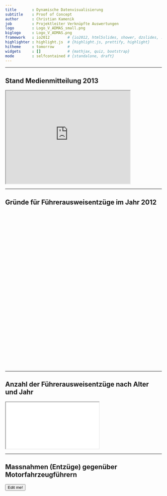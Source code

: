 ```yaml
---
title       : Dynamische Datenvisualisierung
subtitle    : Proof of Concept
author      : Christian Kamenik
job         : Projektleiter Verknüpfte Auswertungen
logo        : Logo_V_ADMAS_small.png
biglogo     : Logo_V_ADMAS.png
framework   : io2012        # {io2012, html5slides, shower, dzslides, ...}
highlighter : highlight.js  # {highlight.js, prettify, highlight}
hitheme     : tomorrow      # 
widgets     : []            # {mathjax, quiz, bootstrap}
mode        : selfcontained # {standalone, draft}
---
```









---

## Stand Medienmitteilung 2013

<iframe src="http://www.astra.admin.ch/dokumentation/00109/00113/00491/index.html?lang=de&msg-id=47737" seamless width="400" height="300">
  <p>Your browser does not support iframes.</p>
</iframe>

---

## Gründe für Führerausweisentzüge im Jahr 2012

<!-- PieChart generated in R 2.15.1 by googleVis 0.4.5 package -->
<!-- Wed Nov 13 20:49:37 2013 -->


<!-- jsHeader -->
<script type="text/javascript">
 
// jsData 
function gvisDataPieChartID67d75d1fb938 () {
var data = new google.visualization.DataTable();
var datajson =
[
 [
 "Missachten von Geschwindigkeitsvorschriften",
66,
426,
767,
918,
1124,
1206,
1483,
1593,
1704,
1723,
1918,
2107,
2895,
3403,
4349,
5474,
7071,
8302,
10951,
10927,
16668,
30992,
31608,
34648,
34847,
31430,
30663,
26203 
],
[
 "Angetrunkenheit (>=0,80 ‰)",
13036,
1750,
2373,
2297,
2169,
2327,
2652,
2981,
3222,
3462,
3630,
4175,
4709,
5217,
6328,
8864,
14968,
14238,
16073,
15644,
17567,
18070,
17734,
16754,
17650,
16590,
16794,
14525 
],
[
 "Unaufmerksamtkeit",
18,
107,
170,
211,
241,
302,
350,
431,
455,
476,
534,
704,
918,
1083,
1306,
1764,
2454,
2536,
3017,
2596,
3700,
7570,
7989,
8442,
8967,
8640,
9395,
8410 
],
[
 "Missachten des Vortritts",
9,
50,
77,
93,
106,
116,
102,
116,
131,
141,
159,
180,
206,
219,
269,
339,
468,
519,
567,
695,
1155,
3470,
3616,
3772,
4051,
3975,
4083,
3445 
],
[
 "Nichtbeachten von Signalen",
15,
100,
142,
148,
145,
146,
173,
190,
202,
194,
206,
229,
253,
332,
370,
429,
585,
593,
697,
678,
878,
1521,
1496,
1671,
1805,
1710,
1472,
1366 
],
[
 "Unzulässiges Überholen",
6,
67,
94,
86,
84,
121,
125,
98,
135,
150,
166,
160,
188,
241,
249,
275,
344,
423,
582,
707,
997,
1817,
1783,
1855,
1755,
1722,
1789,
1520 
],
[
 "Andere Fahrfehler",
6628,
523,
700,
481,
394,
461,
424,
474,
579,
496,
557,
645,
772,
897,
1100,
1313,
1806,
2120,
2634,
2945,
3484,
5089,
4951,
4685,
4880,
4970,
4709,
4583 
],
[
 "Trunksucht",
1496,
116,
122,
115,
85,
131,
183,
166,
220,
224,
276,
338,
419,
433,
633,
787,
833,
758,
858,
796,
1015,
1137,
1223,
1386,
1499,
1473,
1707,
1838 
],
[
 "Einfluss von Medikamenten oder Drogen",
7,
35,
63,
71,
78,
113,
156,
203,
179,
173,
207,
223,
196,
174,
227,
322,
524,
690,
916,
1449,
1994,
1889,
1772,
1744,
2285,
2363,
2778,
2843 
],
[
 "Drogensucht",
110,
186,
261,
327,
366,
513,
798,
1083,
1164,
938,
920,
1041,
880,
815,
752,
813,
809,
932,
1124,
1598,
1985,
1754,
1897,
1900,
2292,
2149,
2411,
2899 
],
[
 "Krankheit oder Gebrechen",
1421,
183,
187,
173,
170,
174,
213,
215,
247,
287,
303,
330,
365,
404,
457,
510,
913,
860,
887,
969,
1191,
1678,
1750,
2428,
3203,
3928,
4201,
4344 
],
[
 "Übrige Gründe",
13004,
1226,
1634,
1446,
1428,
1521,
1806,
1942,
1980,
2108,
2263,
2578,
2835,
2817,
3634,
4288,
5505,
5425,
6265,
6551,
9510,
14154,
14741,
15571,
17322,
18259,
20309,
18336 
] 
];
data.addColumn('string','Y.NA');
data.addColumn('number','Y.1986');
data.addColumn('number','Y.1987');
data.addColumn('number','Y.1988');
data.addColumn('number','Y.1989');
data.addColumn('number','Y.1990');
data.addColumn('number','Y.1991');
data.addColumn('number','Y.1992');
data.addColumn('number','Y.1993');
data.addColumn('number','Y.1994');
data.addColumn('number','Y.1995');
data.addColumn('number','Y.1996');
data.addColumn('number','Y.1997');
data.addColumn('number','Y.1998');
data.addColumn('number','Y.1999');
data.addColumn('number','Y.2000');
data.addColumn('number','Y.2001');
data.addColumn('number','Y.2002');
data.addColumn('number','Y.2003');
data.addColumn('number','Y.2004');
data.addColumn('number','Y.2005');
data.addColumn('number','Y.2006');
data.addColumn('number','Y.2007');
data.addColumn('number','Y.2008');
data.addColumn('number','Y.2009');
data.addColumn('number','Y.2010');
data.addColumn('number','Y.2011');
data.addColumn('number','Y.2012');
data.addColumn('number','Y.2013');
data.addRows(datajson);
return(data);
}
 
// jsDrawChart
function drawChartPieChartID67d75d1fb938() {
var data = gvisDataPieChartID67d75d1fb938();
var options = {};
options["allowHtml"] = true;
options["width"] =   1000;
options["height"] =    500;
options["pieHole"] =    0.4;
options["pieResidueSliceLabel"] = "Rest";
options["chartArea"] = {left:0,top:100,width:900,height:300};
options["legend"] = {position: 'right'};

    var chart = new google.visualization.PieChart(
    document.getElementById('PieChartID67d75d1fb938')
    );
    chart.draw(data,options);
    

}
  
 
// jsDisplayChart
(function() {
var pkgs = window.__gvisPackages = window.__gvisPackages || [];
var callbacks = window.__gvisCallbacks = window.__gvisCallbacks || [];
var chartid = "corechart";
  
// Manually see if chartid is in pkgs (not all browsers support Array.indexOf)
var i, newPackage = true;
for (i = 0; newPackage && i < pkgs.length; i++) {
if (pkgs[i] === chartid)
newPackage = false;
}
if (newPackage)
  pkgs.push(chartid);
  
// Add the drawChart function to the global list of callbacks
callbacks.push(drawChartPieChartID67d75d1fb938);
})();
function displayChartPieChartID67d75d1fb938() {
  var pkgs = window.__gvisPackages = window.__gvisPackages || [];
  var callbacks = window.__gvisCallbacks = window.__gvisCallbacks || [];
  window.clearTimeout(window.__gvisLoad);
  // The timeout is set to 100 because otherwise the container div we are
  // targeting might not be part of the document yet
  window.__gvisLoad = setTimeout(function() {
  var pkgCount = pkgs.length;
  google.load("visualization", "1", { packages:pkgs, callback: function() {
  if (pkgCount != pkgs.length) {
  // Race condition where another setTimeout call snuck in after us; if
  // that call added a package, we must not shift its callback
  return;
}
while (callbacks.length > 0)
callbacks.shift()();
} });
}, 100);
}
 
// jsFooter
</script>
 
<!-- jsChart -->  
<script type="text/javascript" src="https://www.google.com/jsapi?callback=displayChartPieChartID67d75d1fb938"></script>
 
<!-- divChart -->
  
<div id="PieChartID67d75d1fb938"
  style="width: 1000px; height: 500px;">
</div>


---

## Anzahl der Führerausweisentzüge nach Alter und Jahr

<iframe src=assets/fig/MultiBar.html seamless></iframe>


---

## Massnahmen (Entzüge) gegenüber Motorfahrzeugführern

<!-- LineChart generated in R 2.15.1 by googleVis 0.4.5 package -->
<!-- Wed Nov 13 21:39:28 2013 -->


<!-- jsHeader -->
<script type="text/javascript">
 
// jsData 
function gvisDataLineChartID3a84608d5a5 () {
var data = new google.visualization.DataTable();
var datajson =
[
 [
 1986,
4833,
24421 
],
[
 1987,
305,
3395 
],
[
 1988,
428,
4677 
],
[
 1989,
442,
4336 
],
[
 1990,
476,
4408 
],
[
 1991,
535,
4785 
],
[
 1992,
631,
5800 
],
[
 1993,
634,
6626 
],
[
 1994,
571,
7191 
],
[
 1995,
542,
7387 
],
[
 1996,
614,
7693 
],
[
 1997,
602,
8731 
],
[
 1998,
689,
10011 
],
[
 1999,
739,
11080 
],
[
 2000,
907,
13428 
],
[
 2001,
1004,
17370 
],
[
 2002,
1348,
25633 
],
[
 2003,
1350,
26309 
],
[
 2004,
1311,
31744 
],
[
 2005,
1400,
32933 
],
[
 2006,
1818,
44123 
],
[
 2007,
2561,
68358 
],
[
 2008,
2585,
69693 
],
[
 2009,
2758,
72459 
],
[
 2010,
2858,
76212 
],
[
 2011,
2739,
74057 
],
[
 2012,
3060,
75206 
],
[
 2013,
2688,
66989 
] 
];
data.addColumn('number','Zeit');
data.addColumn('number','Entzug des Lernfahrausweises');
data.addColumn('number','Entzug des Führerausweises');
data.addRows(datajson);
return(data);
}
 
// jsDrawChart
function drawChartLineChartID3a84608d5a5() {
var data = gvisDataLineChartID3a84608d5a5();
var options = {};
options["allowHtml"] = true;
options["width"] =   1000;
options["height"] =    500;
options["chartArea"] = {left:0,top:50,width:600,height:300};

    chartLineChartID3a84608d5a5 = new google.visualization.ChartWrapper({
    dataTable: data,       
    chartType: 'LineChart',
    containerId: 'LineChartID3a84608d5a5',
    options: options
    });
    chartLineChartID3a84608d5a5.draw();
    

}

  function openEditorLineChartID3a84608d5a5() {
  var editor = new google.visualization.ChartEditor();
  google.visualization.events.addListener(editor, 'ok',
  function() { 
  chartLineChartID3a84608d5a5 = editor.getChartWrapper();  
  chartLineChartID3a84608d5a5.draw(document.getElementById('LineChartID3a84608d5a5')); 
  }); 
  editor.openDialog(chartLineChartID3a84608d5a5);
  }
    
 
// jsDisplayChart
(function() {
var pkgs = window.__gvisPackages = window.__gvisPackages || [];
var callbacks = window.__gvisCallbacks = window.__gvisCallbacks || [];
var chartid = "charteditor";
  
// Manually see if chartid is in pkgs (not all browsers support Array.indexOf)
var i, newPackage = true;
for (i = 0; newPackage && i < pkgs.length; i++) {
if (pkgs[i] === chartid)
newPackage = false;
}
if (newPackage)
  pkgs.push(chartid);
  
// Add the drawChart function to the global list of callbacks
callbacks.push(drawChartLineChartID3a84608d5a5);
})();
function displayChartLineChartID3a84608d5a5() {
  var pkgs = window.__gvisPackages = window.__gvisPackages || [];
  var callbacks = window.__gvisCallbacks = window.__gvisCallbacks || [];
  window.clearTimeout(window.__gvisLoad);
  // The timeout is set to 100 because otherwise the container div we are
  // targeting might not be part of the document yet
  window.__gvisLoad = setTimeout(function() {
  var pkgCount = pkgs.length;
  google.load("visualization", "1", { packages:pkgs, callback: function() {
  if (pkgCount != pkgs.length) {
  // Race condition where another setTimeout call snuck in after us; if
  // that call added a package, we must not shift its callback
  return;
}
while (callbacks.length > 0)
callbacks.shift()();
} });
}, 100);
}
 
// jsFooter
</script>
 
<!-- jsChart -->  
<script type="text/javascript" src="https://www.google.com/jsapi?callback=displayChartLineChartID3a84608d5a5"></script>
 
<!-- divChart -->
<input type='button' onclick='openEditorLineChartID3a84608d5a5()' value='Edit me!'/>  
<div id="LineChartID3a84608d5a5"
  style="width: 1000px; height: 500px;">
</div>

